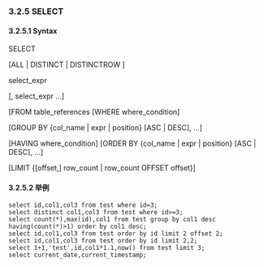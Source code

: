 ### 3.2.5 SELECT
#### 3.2.5.1 Syntax
SELECT 

[ALL | DISTINCT | DISTINCTROW ]

select_expr

[, select_expr ...]

[FROM table_references [WHERE where_condition]

[GROUP BY {col_name | expr | position} [ASC | DESC], ...]

[HAVING where_condition] [ORDER BY {col_name | expr | position} [ASC | DESC], ...]

[LIMIT {[offset,] row_count | row_count OFFSET offset}]


#### 3.2.5.2 举例
```
select id,col1,col3 from test where id=3;
select distinct col1,col3 from test where id>=3;
select count(*),max(id),col1 from test group by col1 desc having(count(*)>1) order by col1 desc;
select id,col1,col3 from test order by id limit 2 offset 2;
select id,col1,col3 from test order by id limit 2,2;
select 1+1,'test',id,col1*1.1,now() from test limit 3;
select current_date,current_timestamp;
```

